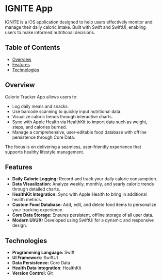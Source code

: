 # IGNITE App

IGNITE is a iOS application designed to help users effectively monitor and manage their daily caloric intake. Built with Swift and SwiftUI, enabling users to make informed nutritional decisions.

## Table of Contents

- [Overview](#overview)
- [Features](#features)
- [Technologies](#technologies)

## Overview

Calorie Tracker App allows users to:
- Log daily meals and snacks.
- Use barcode scanning to quickly input nutritional data.
- Visualize caloric trends through interactive charts.
- Sync with Apple Health via HealthKit to import data such as weight, steps, and calories burned.
- Manage a comprehensive, user-editable food database with offline persistence through Core Data.

The focus is on delivering a seamless, user-friendly experience that supports healthy lifestyle management.

## Features

- **Daily Calorie Logging:** Record and track your daily calorie consumption.
- **Data Visualization:** Analyze weekly, monthly, and yearly caloric trends through detailed charts.
- **HealthKit Integration:** Sync with Apple Health to bring in additional health metrics.
- **Custom Food Database:** Add, edit, and delete food items to personalize your tracking experience.
- **Core Data Storage:** Ensures persistent, offline storage of all user data.
- **Modern UI/UX:** Developed using SwiftUI for a dynamic and responsive design.

## Technologies

- **Programming Language:** Swift
- **UI Framework:** SwiftUI
- **Data Persistence:** Core Data
- **Health Data Integration:** HealthKit
- **Version Control:** Git
